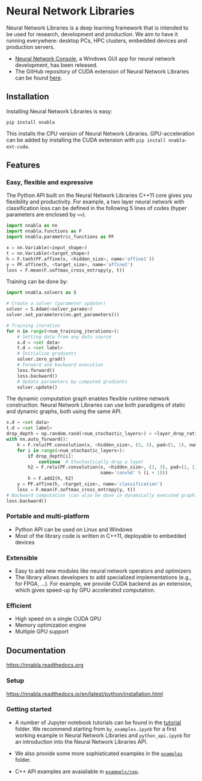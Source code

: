 # Neural Network Libraries

Neural Network Libraries is a deep learning framework that is intended to be used for research,
development and production. We aim to have it running everywhere: desktop PCs, HPC
clusters, embedded devices and production servers.


* [Neural Network Console](https://dl.sony.com/), a Windows GUI app for neural network development, has been released.
* The GitHub repository of CUDA extension of Neural Network Libraries can be found [here](https://github.com/sony/nnabla-ext-cuda).


## Installation

Installing Neural Network Libraries is easy:

```
pip install nnabla
```

This installs the CPU version of Neural Network Libraries. GPU-acceleration can be added by installing the CUDA extension with `pip install nnabla-ext-cuda`.


## Features

### Easy, flexible and expressive

The Python API built on the Neural Network Libraries C++11 core gives you flexibility and
productivity. For example, a two layer neural network with classification loss
can be defined in the following 5 lines of codes (hyper parameters are enclosed
by `<>`).

```python
import nnabla as nn
import nnabla.functions as F
import nnabla.parametric_functions as PF

x = nn.Variable(<input_shape>)
t = nn.Variable(<target_shape>)
h = F.tanh(PF.affine(x, <hidden_size>, name='affine1'))
y = PF.affine(h, <target_size>, name='affine2')
loss = F.mean(F.softmax_cross_entropy(y, t))
```

Training can be done by:

```python
import nnabla.solvers as S

# Create a solver (parameter updater)
solver = S.Adam(<solver_params>)
solver.set_parameters(nn.get_parameters())

# Training iteration
for n in range(<num_training_iterations>):
    # Setting data from any data source
    x.d = <set data>
    t.d = <set label>
    # Initialize gradients
    solver.zero_grad()
    # Forward and backward execution
    loss.forward()
    loss.backward()
    # Update parameters by computed gradients
    solver.update()
```

The dynamic computation graph enables flexible runtime network construction.
Neural Network Libraries can use both paradigms of static and dynamic graphs,
both using the same API.

```python
x.d = <set data>
t.d = <set label>
drop_depth = np.random.rand(<num_stochastic_layers>) < <layer_drop_ratio>
with nn.auto_forward():
    h = F.relu(PF.convolution(x, <hidden_size>, (3, 3), pad=(1, 1), name='conv0'))
    for i in range(<num_stochastic_layers>):
        if drop_depth[i]:
            continue  # Stochastically drop a layer
        h2 = F.relu(PF.convolution(x, <hidden_size>, (3, 3), pad=(1, 1), 
                                   name='conv%d' % (i + 1)))
        h = F.add2(h, h2)
    y = PF.affine(h, <target_size>, name='classification')
    loss = F.mean(F.softmax_cross_entropy(y, t))
# Backward computation (can also be done in dynamically executed graph)
loss.backward()
```

### Portable and multi-platform

* Python API can be used on Linux and Windows
* Most of the library code is written in C++11, deployable to embedded devices

### Extensible

* Easy to add new modules like neural network operators and optimizers
* The library allows developers to add specialized implementations (e.g., for
  FPGA, ...). For example, we provide CUDA backend as an extension, which gives
  speed-up by GPU accelerated computation.

### Efficient

* High speed on a single CUDA GPU
* Memory optimization engine
* Multiple GPU support


## Documentation

<https://nnabla.readthedocs.org>

### Setup

<https://nnabla.readthedocs.io/en/latest/python/installation.html>


### Getting started

* A number of Jupyter notebook tutorials can be found in the [tutorial](https://github.com/sony/nnabla/tree/master/tutorial) folder.
  We recommend starting from `by_examples.ipynb` for a first
  working example in Neural Network Libraries and `python_api.ipynb` for an introduction into the
  Neural Network Libraries API.

* We also provide some more sophisticated examples in the [`examples`](https://github.com/sony/nnabla/tree/master/examples) folder.

* C++ API examples are avaiailable in [`exampels/cpp`](https://github.com/sony/nnabla/tree/master/examples/cpp).
